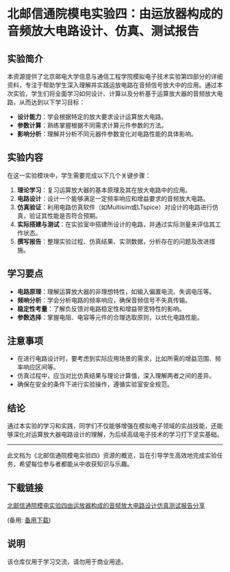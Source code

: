 # 北邮信通院模电实验四：由运放器构成的音频放大电路设计、仿真、测试报告

## 实验简介

本资源提供了北京邮电大学信息与通信工程学院模拟电子技术实验第四部分的详细资料，专注于帮助学生深入理解并实践运放电路在音频信号放大中的应用。通过本次实验，学生们将全面学习如何设计、计算以及分析基于运算放大器的音频放大电路，从而达到以下学习目标：

- **设计能力**：学会根据特定的放大要求设计运算放大电路。
- **参数计算**：熟练掌握根据不同需求计算元件参数的方法。
- **影响分析**：理解并分析不同元器件参数变化对电路性能的具体影响。

## 实验内容

在这一实验模块中，学生需要完成以下几个关键步骤：
1. **理论学习**：复习运算放大器的基本原理及其在放大电路中的应用。
2. **电路设计**：设计一个能够满足一定频率响应和增益要求的音频放大电路。
3. **仿真验证**：利用电路仿真软件（如Multisim或LTspice）对设计的电路进行仿真，验证其性能是否符合预期。
4. **实际搭建与测试**：在实验室中搭建所设计的电路，并通过实际测量来评估其工作状态。
5. **撰写报告**：整理实验过程、仿真结果、实测数据，分析存在的问题及改进措施。

## 学习要点

- **电路原理**：理解运算放大器的非理想特性，如输入偏置电流、失调电压等。
- **频响分析**：学会分析电路的频率响应，确保音频信号不失真传输。
- **稳定性考量**：了解负反馈对电路稳定性和增益带宽特性的影响。
- **参数选择**：掌握电阻、电容等元件的合理选取原则，以优化电路性能。

## 注意事项

- 在进行电路设计时，要考虑到实际应用场景的需求，比如所需的增益范围、频率响应区间等。
- 仿真过程中，应当对比仿真结果与理论计算值，深入理解两者之间的差异。
- 确保在安全的条件下进行实验操作，遵循实验室安全规范。

## 结论

通过本实验的学习和实践，同学们不仅能够增强在模拟电子领域的实战技能，还能够深化对运算放大器电路设计的理解，为后续高级电子技术的学习打下坚实基础。

---

此文档为《北邮信通院模电实验四》资源的概览，旨在引导学生高效地完成实验任务，希望每位参与者都能从中收获知识与乐趣。

## 下载链接
[北邮信通院模电实验四由运放器构成的音频放大电路设计仿真测试报告分享](https://pan.quark.cn/s/28a61d6e0063) 

(备用: [备用下载](https://pan.baidu.com/s/1fCSQg9EnUddVykN7wJzZ-w?pwd=1234))

## 说明

该仓库仅用于学习交流，请勿用于商业用途。
